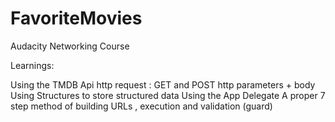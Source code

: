 # FavoriteMovies
Audacity Networking Course 

Learnings:

Using the TMDB Api
http request : GET and POST
http parameters + body
Using Structures to store structured data 
Using the App Delegate
A proper 7 step method of building URLs , execution and validation (guard)
